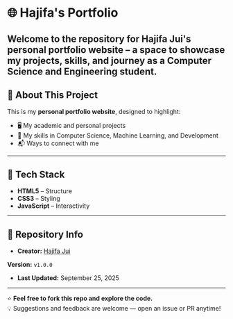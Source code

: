 # 🌐 Hajifa's Portfolio

Welcome to the repository for **Hajifa Jui's personal portfolio website** – a space to showcase my projects, skills, and journey as a Computer Science and Engineering student.
---
## 📖 About This Project

This is my **personal portfolio website**, designed to highlight:
- 🖥️ My academic and personal projects  
- 🧠 My skills in Computer Science, Machine Learning, and Development  
- 📬 Ways to connect with me  
---
## 🚀 Tech Stack

- **HTML5** – Structure  
- **CSS3** – Styling  
- **JavaScript** – Interactivity  
---

## 📂 Repository Info

- **Creator:** [Hajifa Jui](https://github.com/hajifa-jui/portfolio)
  
**Version:** `v1.0.0`  

- **Last Updated:** September 25, 2025  
---
⭐ **Feel free to fork this repo and explore the code.**  
💡 Suggestions and feedback are welcome — open an issue or PR anytime!  
